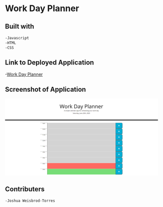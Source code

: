 # Work Day Planner

## Built with
    -Javascript
    -HTML
    -CSS

## Link to Deployed Application

-[Work Day Planner](https://joshuaweisbrodtorres.github.io/work-day-planner/)

## Screenshot of Application

![Work Day Planner](assets\images\word-day.PNG)

## Contributers 
    -Joshua Weisbrod-Torres